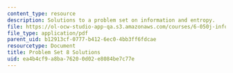 ```yaml
---
content_type: resource
description: Solutions to a problem set on information and entropy.
file: https://ol-ocw-studio-app-qa.s3.amazonaws.com/courses/6-050j-information-and-entropy-spring-2008/ea4b4cf9a8ba76200d02e8084be7c77e_MIT6_050JS08_ps_08_sol.pdf
file_type: application/pdf
parent_uid: b12913cf-0777-b412-6ec0-4bb3ff6fdcae
resourcetype: Document
title: Problem Set 8 Solutions
uid: ea4b4cf9-a8ba-7620-0d02-e8084be7c77e
---
```

